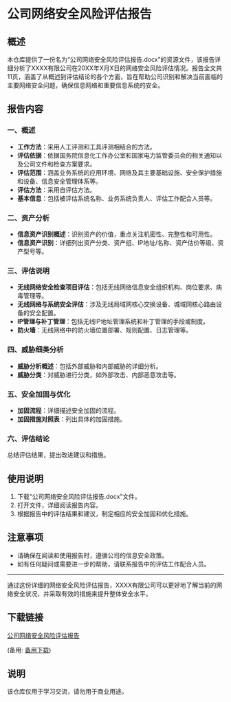 # 公司网络安全风险评估报告

## 概述

本仓库提供了一份名为“公司网络安全风险评估报告.docx”的资源文件，该报告详细分析了XXXX有限公司在20XX年X月X日的网络安全风险评估情况。报告全文共11页，涵盖了从概述到评估结论的各个方面，旨在帮助公司识别和解决当前面临的主要网络安全问题，确保信息网络和重要信息系统的安全。

## 报告内容

### 一、概述

- **工作方法**：采用人工评测和工具评测相结合的方法。
- **评估依据**：依据国务院信息化工作办公室和国家电力监管委员会的相关通知以及公司文件和检查方案要求。
- **评估范围**：涵盖业务系统的应用环境、网络及其主要基础设施、安全保护措施和设备、信息安全管理体系等。
- **评估方法**：采用自评估方法。
- **基本信息**：包括被评估系统名称、业务系统负责人、评估工作配合人员等。

### 二、资产分析

- **信息资产识别概述**：识别资产的价值，重点关注机密性、完整性和可用性。
- **信息资产识别**：详细列出资产分类、资产组、IP地址/名称、资产估价等级、资产型号等。

### 三、评估说明

- **无线网络安全检查项目评估**：包括无线网络信息安全组织机构、岗位要求、病毒管理等。
- **无线网络与系统安全评估**：涉及无线局域网核心交换设备、城域网核心路由设备的安全配置。
- **IP管理与补丁管理**：包括无线IP地址管理系统和补丁管理的手段或制度。
- **防火墙**：无线网络中的防火墙位置部署、规则配置、日志管理等。

### 四、威胁细类分析

- **威胁分析概述**：包括外部威胁和内部威胁的详细分析。
- **威胁分类**：对威胁进行分类，如外部攻击、内部恶意攻击等。

### 五、安全加固与优化

- **加固流程**：详细描述安全加固的流程。
- **加固措施对照表**：列出具体的加固措施。

### 六、评估结论

总结评估结果，提出改进建议和措施。

## 使用说明

1. 下载“公司网络安全风险评估报告.docx”文件。
2. 打开文件，详细阅读报告内容。
3. 根据报告中的评估结果和建议，制定相应的安全加固和优化措施。

## 注意事项

- 请确保在阅读和使用报告时，遵循公司的信息安全政策。
- 如有任何疑问或需要进一步的帮助，请联系报告中的评估工作配合人员。

---

通过这份详细的网络安全风险评估报告，XXXX有限公司可以更好地了解当前的网络安全状况，并采取有效的措施来提升整体安全水平。

## 下载链接
[公司网络安全风险评估报告](https://pan.quark.cn/s/d95f2858536b) 

(备用: [备用下载](https://pan.baidu.com/s/14yGOv15SPenUco8-JFnwwQ?pwd=1234))

## 说明

该仓库仅用于学习交流，请勿用于商业用途。

